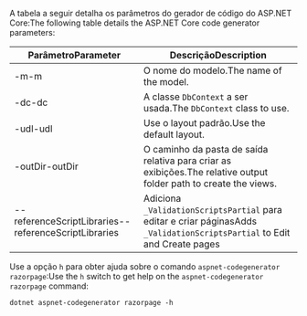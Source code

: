 <span data-ttu-id="b3094-101">A tabela a seguir detalha os parâmetros do gerador de código do ASP.NET Core:</span><span class="sxs-lookup"><span data-stu-id="b3094-101">The following table details the ASP.NET Core code generator parameters:</span></span>

| <span data-ttu-id="b3094-102">Parâmetro</span><span class="sxs-lookup"><span data-stu-id="b3094-102">Parameter</span></span>               | <span data-ttu-id="b3094-103">Descrição</span><span class="sxs-lookup"><span data-stu-id="b3094-103">Description</span></span>|
| ----------------- | ------------ |
| <span data-ttu-id="b3094-104">-m</span><span class="sxs-lookup"><span data-stu-id="b3094-104">-m</span></span>  | <span data-ttu-id="b3094-105">O nome do modelo.</span><span class="sxs-lookup"><span data-stu-id="b3094-105">The name of the model.</span></span> |
| <span data-ttu-id="b3094-106">-dc</span><span class="sxs-lookup"><span data-stu-id="b3094-106">-dc</span></span>  | <span data-ttu-id="b3094-107">A classe `DbContext` a ser usada.</span><span class="sxs-lookup"><span data-stu-id="b3094-107">The `DbContext` class to use.</span></span> |
| <span data-ttu-id="b3094-108">-udl</span><span class="sxs-lookup"><span data-stu-id="b3094-108">-udl</span></span> | <span data-ttu-id="b3094-109">Use o layout padrão.</span><span class="sxs-lookup"><span data-stu-id="b3094-109">Use the default layout.</span></span> |
| <span data-ttu-id="b3094-110">-outDir</span><span class="sxs-lookup"><span data-stu-id="b3094-110">-outDir</span></span> | <span data-ttu-id="b3094-111">O caminho da pasta de saída relativa para criar as exibições.</span><span class="sxs-lookup"><span data-stu-id="b3094-111">The relative output folder path to create the views.</span></span> |
| <span data-ttu-id="b3094-112">--referenceScriptLibraries</span><span class="sxs-lookup"><span data-stu-id="b3094-112">--referenceScriptLibraries</span></span> | <span data-ttu-id="b3094-113">Adiciona `_ValidationScriptsPartial` para editar e criar páginas</span><span class="sxs-lookup"><span data-stu-id="b3094-113">Adds `_ValidationScriptsPartial` to Edit and Create pages</span></span> |

<span data-ttu-id="b3094-114">Use a opção `h` para obter ajuda sobre o comando `aspnet-codegenerator razorpage`:</span><span class="sxs-lookup"><span data-stu-id="b3094-114">Use the `h` switch to get help on the `aspnet-codegenerator razorpage` command:</span></span>

```console
dotnet aspnet-codegenerator razorpage -h
```
